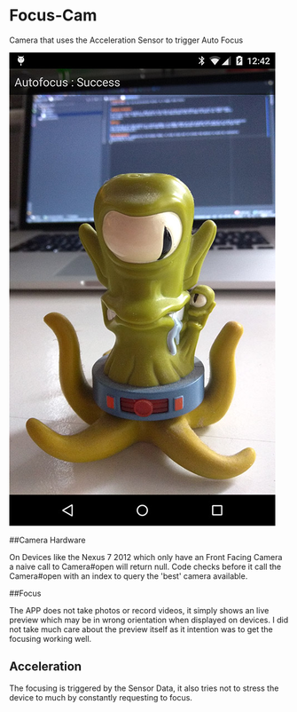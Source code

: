 # Focus-Cam
Camera that uses the Acceleration Sensor to trigger Auto Focus

![Alt text](/screenshot.jpg)

##Camera Hardware

On Devices like the Nexus 7 2012 which only have an Front Facing Camera a naive call to Camera#open
will return null. Code checks before it call the Camera#open with an index to query the 'best' camera
available.

##Focus

The APP does not take photos or record videos, it simply shows an live preview which may be in wrong orientation
when displayed on devices. I did not take much care about the preview itself as it intention was to get the
focusing working well.

## Acceleration
The focusing is triggered by the Sensor Data, it also tries not to stress the device to much by constantly
requesting to focus.
